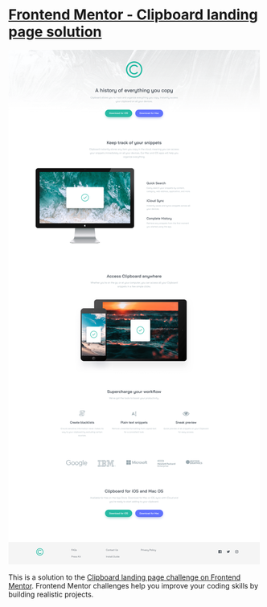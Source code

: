 # [Frontend Mentor - Clipboard landing page solution](https://ils01.github.io/clipboard-landing-page)

![](preview.png)

This is a solution to the [Clipboard landing page challenge on Frontend Mentor](https://www.frontendmentor.io/challenges/clipboard-landing-page-5cc9bccd6c4c91111378ecb9). Frontend Mentor challenges help you improve your coding skills by building realistic projects.
